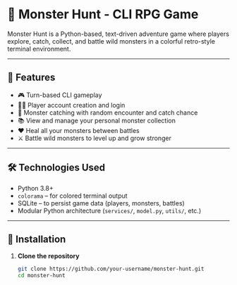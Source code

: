 # 🐉 Monster Hunt - CLI RPG Game

Monster Hunt is a Python-based, text-driven adventure game where players explore, catch, collect, and battle wild monsters in a colorful retro-style terminal environment.

---

## 🧩 Features

- 🎮 Turn-based CLI gameplay
- 🧑‍💼 Player account creation and login
- 🐾 Monster catching with random encounter and catch chance
- 📚 View and manage your personal monster collection
- ❤️ Heal all your monsters between battles
- ⚔️ Battle wild monsters to level up and grow stronger

---

## 🛠️ Technologies Used

- Python 3.8+
- `colorama` – for colored terminal output
- SQLite – to persist game data (players, monsters, battles)
- Modular Python architecture (`services/`, `model.py`, `utils/`, etc.)

---

## 🚀 Installation

1. **Clone the repository**
   ```bash
   git clone https://github.com/your-username/monster-hunt.git
   cd monster-hunt
